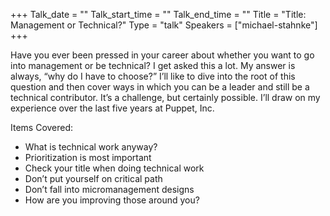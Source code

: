 +++
Talk_date = ""
Talk_start_time = ""
Talk_end_time = ""
Title = "Title: Management or Technical?"
Type = "talk"
Speakers = ["michael-stahnke"]
+++

Have you ever been pressed in your career about whether you want to go into management or be technical? I get asked this a lot. My answer is always, “why do I have to choose?” I’ll like to dive into the root of this question and then cover ways in which you can be a leader and still be a technical contributor. It’s a challenge, but certainly possible. I’ll draw on my experience over the last five years at Puppet, Inc.

Items Covered:

* What is technical work anyway?
* Prioritization is most important
* Check your title when doing technical work
* Don’t put yourself on critical path
* Don’t fall into micromanagement designs
* How are you improving those around you?
